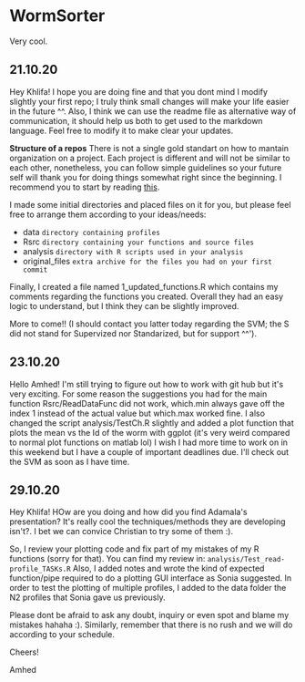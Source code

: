 # WormSorter
Very cool. 

## 21.10.20
Hey Khlifa! I hope you are doing fine and that you dont mind I modify slightly your first repo; I truly think small changes will make your life easier in the future ^^. 
Also, I think we can use the readme file as alternative way of communication, it should help us both to get used to the markdown language. Feel free to modify it to make clear your updates.

**Structure of a repos**
There is not a single gold standart on how to mantain organization on a project. Each project is different and will not be similar to each other, nonetheless, you can follow simple guidelines so your future self will thank you for doing things somewhat right since the beginning. 
I recommend you to start by reading [this](https://www.r-bloggers.com/2018/08/structuring-r-projects/).

I made some initial directories and placed files on it for you, but please feel free to arrange them according to your ideas/needs:
- data `directory containing profiles`
- Rsrc `directory containing your functions and source files`
- analysis `directory with R scripts used in your analysis`
- original_files `extra archive for the files you had on your first commit`

Finally, I created a file named 1_updated_functions.R which contains my comments regarding the functions you created. Overall they had an easy logic to understand, but I think they can be slightly improved.

More to come!! (I should contact you latter today regarding the SVM; the S did not stand for Supervized nor Standarized, but for support ^^').

## 23.10.20

Hello Amhed! I'm still trying to figure out how to work with git hub but it's very exciting. 
For some reason the suggestions you had for the main function Rsrc/ReadDataFunc  did not work, which.min always gave off the index 1 instead of the actual value but which.max worked fine. 
I also changed the script analysis/TestCh.R slightly and added a plot function that plots the mean vs the Id of the worm with ggplot (it's very weird compared to normal plot functions on matlab lol)
I wish I had more time to work on in this weekend but I have a couple of important deadlines due. I'll check out the SVM as soon as I have time. 


## 29.10.20

Hey Khlifa! HOw are you doing and how did you find Adamala's presentation? It's really cool the techniques/methods they are developing isn't?. I bet we can convice Christian to try some of them :).

So, I review your plotting code and fix part of my mistakes of my R functions (sorry for that). You can find my review in: 
`analysis/Test_read-profile_TASKs.R`
Also, I added notes and wrote the kind of expected function/pipe required to do a plotting GUI interface as Sonia suggested. In order to test the plotting of multiple profiles, I added to the data folder the N2 profiles that Sonia gave us previously.

Please dont be afraid to ask any doubt, inquiry or even spot and blame my mistakes hahaha :). Similarly, remember that there is no rush and we will do according to your schedule.

Cheers!

Amhed
